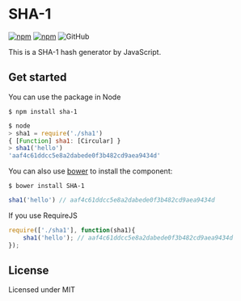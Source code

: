 # SHA-1

[![npm](https://img.shields.io/npm/dm/sha-1?style=flat-square)](https://npmcharts.com/compare/sha-1?minimal=true) [![npm](https://img.shields.io/npm/v/sha-1?style=flat-square)](https://www.npmjs.com/package/sha-1) ![GitHub](https://img.shields.io/github/license/linkgod/sha-1?style=flat-square)

This is a SHA-1 hash generator by JavaScript.

## Get started

You can use the package in Node

```
$ npm install sha-1
```

```js
$ node
> sha1 = require('./sha1')
{ [Function] sha1: [Circular] }
> sha1('hello')
'aaf4c61ddcc5e8a2dabede0f3b482cd9aea9434d'
```

You can also use [bower](http://bower.io/) to install the component:

```
$ bower install SHA-1
```

```js
sha1('hello') // aaf4c61ddcc5e8a2dabede0f3b482cd9aea9434d
```
If you use RequireJS

```js
require(['./sha1'], function(sha1){
    sha1('hello'); // aaf4c61ddcc5e8a2dabede0f3b482cd9aea9434d
});
```

## License

Licensed under MIT
